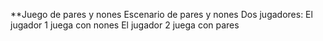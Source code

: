 **Juego de pares y nones
Escenario de pares y nones
Dos jugadores:
El jugador 1 juega con nones
El jugador 2 juega con pares